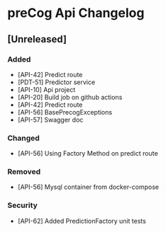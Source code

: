 # preCog Api Changelog
<!-- All notable changes to this project will be documented in this file.

The format is based on [Keep a Changelog](https://keepachangelog.com/en/1.0.0/),
and this project adheres to [Semantic Versioning](https://semver.org/spec/v2.0.0.html). -->

<!-- [Unreleased]
### Added
### Changed
### Deprecated
### Removed
### Fixed
### Security
-->

## [Unreleased]

### Added
- [API-42] Predict route
- [PDT-51] Predictor service
- [API-10] Api project
- [API-20] Build job on github actions
- [API-42] Predict route
- [API-56] BasePrecogExceptions
- [API-57] Swagger doc

### Changed
- [API-56] Using Factory Method on predict route

### Removed
- [API-56] Mysql container from docker-compose

### Security
- [API-62] Added PredictionFactory unit tests
